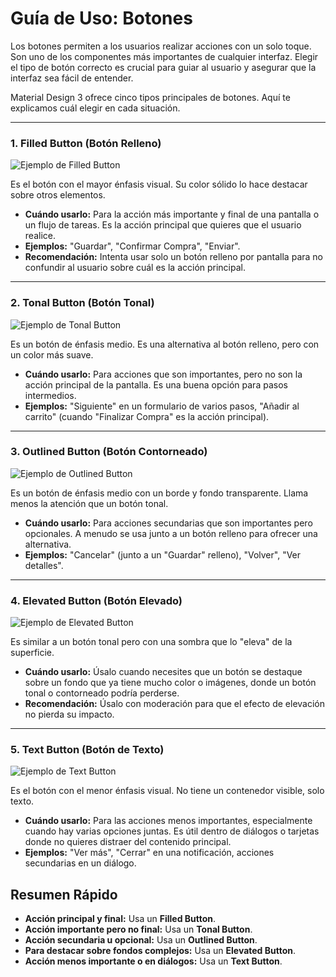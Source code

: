 
# Guía de Uso: Botones

Los botones permiten a los usuarios realizar acciones con un solo toque. Son uno de los componentes más importantes de cualquier interfaz. Elegir el tipo de botón correcto es crucial para guiar al usuario y asegurar que la interfaz sea fácil de entender.

Material Design 3 ofrece cinco tipos principales de botones. Aquí te explicamos cuál elegir en cada situación.

---

### 1. Filled Button (Botón Relleno)

![Ejemplo de Filled Button](https://m3.material.io/assets/images/components/buttons/filled-button.png)

Es el botón con el mayor énfasis visual. Su color sólido lo hace destacar sobre otros elementos.

*   **Cuándo usarlo:** Para la acción más importante y final de una pantalla o un flujo de tareas. Es la acción principal que quieres que el usuario realice.
*   **Ejemplos:** "Guardar", "Confirmar Compra", "Enviar".
*   **Recomendación:** Intenta usar solo un botón relleno por pantalla para no confundir al usuario sobre cuál es la acción principal.

---

### 2. Tonal Button (Botón Tonal)

![Ejemplo de Tonal Button](https://m3.material.io/assets/images/components/buttons/tonal-button.png)

Es un botón de énfasis medio. Es una alternativa al botón relleno, pero con un color más suave.

*   **Cuándo usarlo:** Para acciones que son importantes, pero no son la acción principal de la pantalla. Es una buena opción para pasos intermedios.
*   **Ejemplos:** "Siguiente" en un formulario de varios pasos, "Añadir al carrito" (cuando "Finalizar Compra" es la acción principal).

---

### 3. Outlined Button (Botón Contorneado)

![Ejemplo de Outlined Button](https://m3.material.io/assets/images/components/buttons/outlined-button.png)

Es un botón de énfasis medio con un borde y fondo transparente. Llama menos la atención que un botón tonal.

*   **Cuándo usarlo:** Para acciones secundarias que son importantes pero opcionales. A menudo se usa junto a un botón relleno para ofrecer una alternativa.
*   **Ejemplos:** "Cancelar" (junto a un "Guardar" relleno), "Volver", "Ver detalles".

---

### 4. Elevated Button (Botón Elevado)

![Ejemplo de Elevated Button](https://m3.material.io/assets/images/components/buttons/elevated-button.png)

Es similar a un botón tonal pero con una sombra que lo "eleva" de la superficie. 

*   **Cuándo usarlo:** Úsalo cuando necesites que un botón se destaque sobre un fondo que ya tiene mucho color o imágenes, donde un botón tonal o contorneado podría perderse.
*   **Recomendación:** Úsalo con moderación para que el efecto de elevación no pierda su impacto.

---

### 5. Text Button (Botón de Texto)

![Ejemplo de Text Button](https://m3.material.io/assets/images/components/buttons/text-button.png)

Es el botón con el menor énfasis visual. No tiene un contenedor visible, solo texto.

*   **Cuándo usarlo:** Para las acciones menos importantes, especialmente cuando hay varias opciones juntas. Es útil dentro de diálogos o tarjetas donde no quieres distraer del contenido principal.
*   **Ejemplos:** "Ver más", "Cerrar" en una notificación, acciones secundarias en un diálogo.

## Resumen Rápido

*   **Acción principal y final:** Usa un **Filled Button**.
*   **Acción importante pero no final:** Usa un **Tonal Button**.
*   **Acción secundaria u opcional:** Usa un **Outlined Button**.
*   **Para destacar sobre fondos complejos:** Usa un **Elevated Button**.
*   **Acción menos importante o en diálogos:** Usa un **Text Button**.
